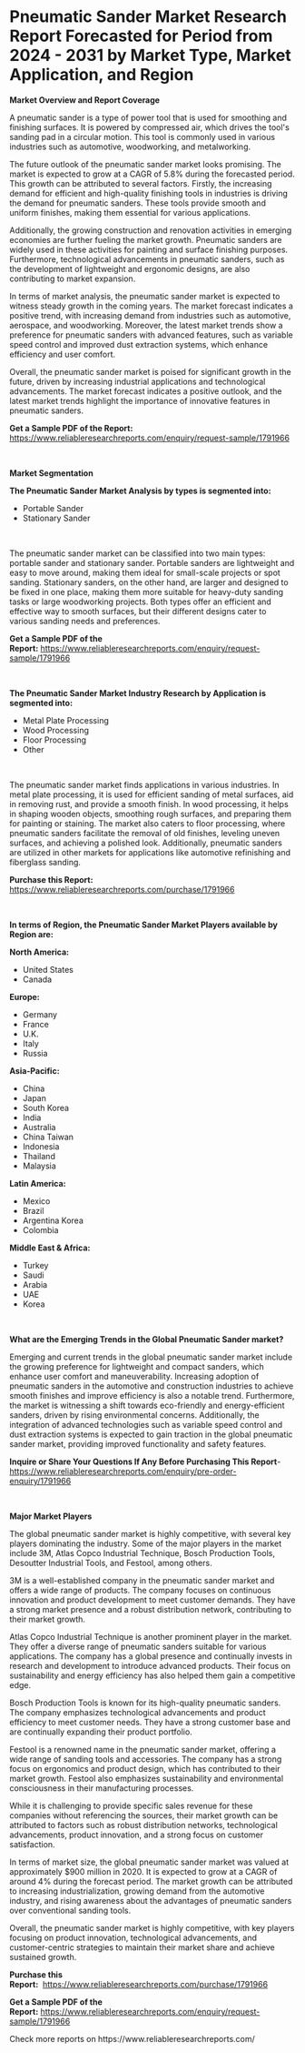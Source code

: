 <p><h1>Pneumatic Sander Market Research Report Forecasted for Period from 2024 -  2031 by Market Type, Market Application, and Region</h1></p><p><strong>Market Overview and Report Coverage</strong></p>
<p><p>A pneumatic sander is a type of power tool that is used for smoothing and finishing surfaces. It is powered by compressed air, which drives the tool's sanding pad in a circular motion. This tool is commonly used in various industries such as automotive, woodworking, and metalworking.</p><p>The future outlook of the pneumatic sander market looks promising. The market is expected to grow at a CAGR of 5.8% during the forecasted period. This growth can be attributed to several factors. Firstly, the increasing demand for efficient and high-quality finishing tools in industries is driving the demand for pneumatic sanders. These tools provide smooth and uniform finishes, making them essential for various applications.</p><p>Additionally, the growing construction and renovation activities in emerging economies are further fueling the market growth. Pneumatic sanders are widely used in these activities for painting and surface finishing purposes. Furthermore, technological advancements in pneumatic sanders, such as the development of lightweight and ergonomic designs, are also contributing to market expansion.</p><p>In terms of market analysis, the pneumatic sander market is expected to witness steady growth in the coming years. The market forecast indicates a positive trend, with increasing demand from industries such as automotive, aerospace, and woodworking. Moreover, the latest market trends show a preference for pneumatic sanders with advanced features, such as variable speed control and improved dust extraction systems, which enhance efficiency and user comfort.</p><p>Overall, the pneumatic sander market is poised for significant growth in the future, driven by increasing industrial applications and technological advancements. The market forecast indicates a positive outlook, and the latest market trends highlight the importance of innovative features in pneumatic sanders.</p></p>
<p><strong>Get a Sample PDF of the Report:</strong> <a href="https://www.reliableresearchreports.com/enquiry/request-sample/1791966">https://www.reliableresearchreports.com/enquiry/request-sample/1791966</a></p>
<p>&nbsp;</p>
<p><strong>Market Segmentation</strong></p>
<p><strong>The Pneumatic Sander Market Analysis by types is segmented into:</strong></p>
<p><ul><li>Portable Sander</li><li>Stationary Sander</li></ul></p>
<p>&nbsp;</p>
<p><p>The pneumatic sander market can be classified into two main types: portable sander and stationary sander. Portable sanders are lightweight and easy to move around, making them ideal for small-scale projects or spot sanding. Stationary sanders, on the other hand, are larger and designed to be fixed in one place, making them more suitable for heavy-duty sanding tasks or large woodworking projects. Both types offer an efficient and effective way to smooth surfaces, but their different designs cater to various sanding needs and preferences.</p></p>
<p><strong>Get a Sample PDF of the Report:</strong>&nbsp;<a href="https://www.reliableresearchreports.com/enquiry/request-sample/1791966">https://www.reliableresearchreports.com/enquiry/request-sample/1791966</a></p>
<p>&nbsp;</p>
<p><strong>The Pneumatic Sander Market Industry Research by Application is segmented into:</strong></p>
<p><ul><li>Metal Plate Processing</li><li>Wood Processing</li><li>Floor Processing</li><li>Other</li></ul></p>
<p>&nbsp;</p>
<p><p>The pneumatic sander market finds applications in various industries. In metal plate processing, it is used for efficient sanding of metal surfaces, aid in removing rust, and provide a smooth finish. In wood processing, it helps in shaping wooden objects, smoothing rough surfaces, and preparing them for painting or staining. The market also caters to floor processing, where pneumatic sanders facilitate the removal of old finishes, leveling uneven surfaces, and achieving a polished look. Additionally, pneumatic sanders are utilized in other markets for applications like automotive refinishing and fiberglass sanding.</p></p>
<p><strong>Purchase this Report:</strong>&nbsp; <a href="https://www.reliableresearchreports.com/purchase/1791966">https://www.reliableresearchreports.com/purchase/1791966</a></p>
<p>&nbsp;</p>
<p><strong>In terms of Region, the Pneumatic Sander Market Players available by Region are:</strong></p>
<p>
    <p> <strong> North America: </strong>
        <ul>
            <li>United States</li>
            <li>Canada</li>
        </ul>
        </p> 
    <p> <strong> Europe: </strong>
        <ul>
            <li>Germany</li>
            <li>France</li>
            <li>U.K.</li>
            <li>Italy</li>
            <li>Russia</li>
        </ul>
        </p> 
    <p> <strong> Asia-Pacific: </strong>
        <ul>
            <li>China</li>
            <li>Japan</li>
            <li>South Korea</li>
            <li>India</li>
            <li>Australia</li>
            <li>China Taiwan</li>
            <li>Indonesia</li>
            <li>Thailand</li>
            <li>Malaysia</li>
        </ul>
        </p> 
    <p> <strong> Latin America: </strong>
        <ul>
            <li>Mexico</li>
            <li>Brazil</li>
            <li>Argentina Korea</li>
            <li>Colombia</li>
        </ul>
        </p> 
    <p> <strong> Middle East & Africa: </strong>
        <ul>
            <li>Turkey</li>
            <li>Saudi</li>
            <li>Arabia</li>
            <li>UAE</li>
            <li>Korea</li>
        </ul>
    </p>
    </p>
<p>&nbsp;</p>
<p><strong>What are the Emerging Trends in the Global Pneumatic Sander market?</strong></p>
<p><p>Emerging and current trends in the global pneumatic sander market include the growing preference for lightweight and compact sanders, which enhance user comfort and maneuverability. Increasing adoption of pneumatic sanders in the automotive and construction industries to achieve smooth finishes and improve efficiency is also a notable trend. Furthermore, the market is witnessing a shift towards eco-friendly and energy-efficient sanders, driven by rising environmental concerns. Additionally, the integration of advanced technologies such as variable speed control and dust extraction systems is expected to gain traction in the global pneumatic sander market, providing improved functionality and safety features.</p></p>
<p><strong>Inquire or Share Your Questions If Any Before Purchasing This Report</strong>- <a href="https://www.reliableresearchreports.com/enquiry/pre-order-enquiry/1791966">https://www.reliableresearchreports.com/enquiry/pre-order-enquiry/1791966</a></p>
<p>&nbsp;</p>
<p><strong>Major Market Players</strong></p>
<p><p>The global pneumatic sander market is highly competitive, with several key players dominating the industry. Some of the major players in the market include 3M, Atlas Copco Industrial Technique, Bosch Production Tools, Desoutter Industrial Tools, and Festool, among others.</p><p>3M is a well-established company in the pneumatic sander market and offers a wide range of products. The company focuses on continuous innovation and product development to meet customer demands. They have a strong market presence and a robust distribution network, contributing to their market growth.</p><p>Atlas Copco Industrial Technique is another prominent player in the market. They offer a diverse range of pneumatic sanders suitable for various applications. The company has a global presence and continually invests in research and development to introduce advanced products. Their focus on sustainability and energy efficiency has also helped them gain a competitive edge.</p><p>Bosch Production Tools is known for its high-quality pneumatic sanders. The company emphasizes technological advancements and product efficiency to meet customer needs. They have a strong customer base and are continually expanding their product portfolio.</p><p>Festool is a renowned name in the pneumatic sander market, offering a wide range of sanding tools and accessories. The company has a strong focus on ergonomics and product design, which has contributed to their market growth. Festool also emphasizes sustainability and environmental consciousness in their manufacturing processes.</p><p>While it is challenging to provide specific sales revenue for these companies without referencing the sources, their market growth can be attributed to factors such as robust distribution networks, technological advancements, product innovation, and a strong focus on customer satisfaction.</p><p>In terms of market size, the global pneumatic sander market was valued at approximately $900 million in 2020. It is expected to grow at a CAGR of around 4% during the forecast period. The market growth can be attributed to increasing industrialization, growing demand from the automotive industry, and rising awareness about the advantages of pneumatic sanders over conventional sanding tools.</p><p>Overall, the pneumatic sander market is highly competitive, with key players focusing on product innovation, technological advancements, and customer-centric strategies to maintain their market share and achieve sustained growth.</p></p>
<p><strong>Purchase this Report:</strong>&nbsp;&nbsp;<a href="https://www.reliableresearchreports.com/purchase/1791966">https://www.reliableresearchreports.com/purchase/1791966</a></p>
<p></p>
<p><strong>Get a Sample PDF of the Report:</strong>&nbsp;<a href="https://www.reliableresearchreports.com/enquiry/request-sample/1791966">https://www.reliableresearchreports.com/enquiry/request-sample/1791966</a></p>
<p>Check more reports on https://www.reliableresearchreports.com/</p>